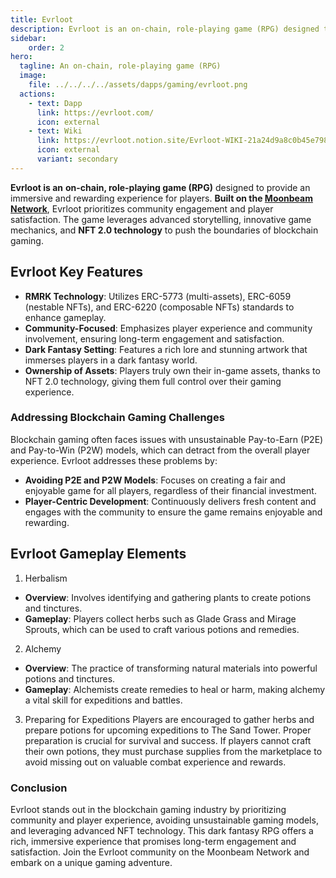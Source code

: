 ```yaml
---
title: Evrloot
description: Evrloot is an on-chain, role-playing game (RPG) designed to provide an immersive and rewarding experience for players. Built on the Moonbeam Network.
sidebar:
    order: 2
hero:
  tagline: An on-chain, role-playing game (RPG)
  image: 
    file: ../../../../assets/dapps/gaming/evrloot.png
  actions:
    - text: Dapp
      link: https://evrloot.com/
      icon: external
    - text: Wiki
      link: https://evrloot.notion.site/Evrloot-WIKI-21a24d9a8c0b45e7982870b4193ba0d6
      icon: external
      variant: secondary
---
```


**Evrloot is an** **on-chain, role-playing game (RPG)** designed to provide an immersive and rewarding experience for players. **Built on the [Moonbeam Network](https://dablock.com/dapps/moonbeam-network/)**, Evrloot prioritizes community engagement and player satisfaction. The game leverages advanced storytelling, innovative game mechanics, and **NFT 2.0 technology** to push the boundaries of blockchain gaming.

## Evrloot Key Features
- **RMRK Technology**: Utilizes ERC-5773 (multi-assets), ERC-6059 (nestable NFTs), and ERC-6220 (composable NFTs) standards to enhance gameplay.
- **Community-Focused**: Emphasizes player experience and community involvement, ensuring long-term engagement and satisfaction.
- **Dark Fantasy Setting**: Features a rich lore and stunning artwork that immerses players in a dark fantasy world.
- **Ownership of Assets**: Players truly own their in-game assets, thanks to NFT 2.0 technology, giving them full control over their gaming experience.

### Addressing Blockchain Gaming Challenges
Blockchain gaming often faces issues with unsustainable Pay-to-Earn (P2E) and Pay-to-Win (P2W) models, which can detract from the overall player experience. Evrloot addresses these problems by:

- **Avoiding P2E and P2W Models**: Focuses on creating a fair and enjoyable game for all players, regardless of their financial investment.
- **Player-Centric Development**: Continuously delivers fresh content and engages with the community to ensure the game remains enjoyable and rewarding.

## Evrloot Gameplay Elements
1. Herbalism
- **Overview**: Involves identifying and gathering plants to create potions and tinctures.
- **Gameplay**: Players collect herbs such as Glade Grass and Mirage Sprouts, which can be used to craft various potions and remedies.
2. Alchemy
- **Overview**: The practice of transforming natural materials into powerful potions and tinctures.
- **Gameplay**: Alchemists create remedies to heal or harm, making alchemy a vital skill for expeditions and battles.
3. Preparing for Expeditions
Players are encouraged to gather herbs and prepare potions for upcoming expeditions to The Sand Tower. Proper preparation is crucial for survival and success. If players cannot craft their own potions, they must purchase supplies from the marketplace to avoid missing out on valuable combat experience and rewards.

### Conclusion

Evrloot stands out in the blockchain gaming industry by prioritizing community and player experience, avoiding unsustainable gaming models, and leveraging advanced NFT technology. This dark fantasy RPG offers a rich, immersive experience that promises long-term engagement and satisfaction. Join the Evrloot community on the Moonbeam Network and embark on a unique gaming adventure.
